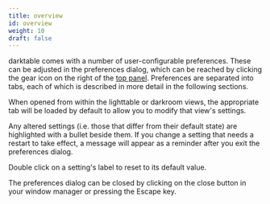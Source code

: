 ```yaml
---
title: overview
id: overview
weight: 10
draft: false
---
```


darktable comes with a number of user-configurable preferences. These can be adjusted in the preferences dialog, which can be reached by clicking the gear icon on the right of the [top panel](../overview/user-interface/top-panel.md). Preferences are separated into tabs, each of which is described in more detail in the following sections.

When opened from within the lighttable or darkroom views, the appropriate tab will be loaded by default to allow you to modify that view's settings.

Any altered settings (i.e. those that differ from their default state) are highlighted with a bullet beside them. If you change a setting that needs a restart to take effect, a message will appear as a reminder after you exit the preferences dialog.

Double click on a setting's label to reset to its default value.

The preferences dialog can be closed by clicking on the close button in your window manager or pressing the Escape key.
